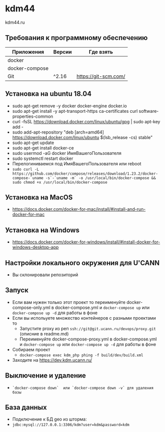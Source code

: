 kdm44
========

kdm44.ru

## Требования к программному обеспечению

| Приложения | Версии | Где взять |
| --- | --- | --- |
|docker |
|docker-compose
| Git | ^2.16 | https://git-scm.com/ |

## Установка на ubuntu 18.04
- sudo apt-get remove -y docker docker-engine docker.io
- sudo apt-get install -y apt-transport-https ca-certificates curl software-properties-common
- curl -fsSL https://download.docker.com/linux/ubuntu/gpg | sudo apt-key add -
- sudo add-apt-repository "deb [arch=amd64] https://download.docker.com/linux/ubuntu $(lsb_release -cs) stable"
- sudo apt-get update
- sudo apt-get install docker-ce
- sudo usermod -aG docker ИмяВашегоПользователя
- sudo systemctl restart docker
- Перелогиниваемся под ИмяВашегоПользователя или reboot
- ``` sudo curl -L https://github.com/docker/compose/releases/download/1.23.2/docker-compose-`uname -s`-`uname -m` -o /usr/local/bin/docker-compose && sudo chmod +x /usr/local/bin/docker-compose ```

## Установка на MacOS
- https://docs.docker.com/docker-for-mac/install/#install-and-run-docker-for-mac

## Установка на Windows
- https://docs.docker.com/docker-for-windows/install/#install-docker-for-windows-desktop-app

## Настройки локального окружения для U'CANN

- Вы склонировали репозиторий
## Запуск
- Если вам нужен только этот проект то переименуйте docker-compose-only.yml в docker-compose.yml и `docker-compose up` или `docker-compose up -d` для работы в фоне
- Если вы испольуете множество контейнеров с разными проектами то
  - Запустите proxy из реп `ssh://git@git.ucann.ru/devops/proxy.git` (описние в readme.md)
  - Переименуйте docker-compose-proxy.yml в docker-compose.yml и `docker-compose up` или `docker-compose up -d` для работы в фоне
- Собираем проект
  - `docker-compose exec kdm_php phing -f build/dev/build.xml`
- Заходите на https://dev.kdm.ucann.ru/

## Выключение и удаление
- ``` `docker-compose down`  или `docker-compose down -v` для удаления базы ```


## База данных
- Подключение к БД geo из шторма:
- ```jdbc:mysql://127.0.0.1:3306/kdm?user=kdm&password=kdm```